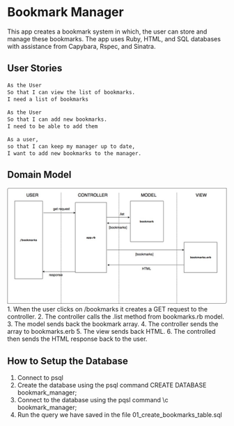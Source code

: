 # Bookmark Manager

This app creates a bookmark system in which, the user can store and manage these bookmarks. The app uses Ruby, HTML, and SQL databases with assistance from Capybara, Rspec, and Sinatra.

## User Stories
```
As the User
So that I can view the list of bookmarks.
I need a list of bookmarks
```
```
As the User
So that I can add new bookmarks.
I need to be able to add them
```
```
As a user,
so that I can keep my manager up to date,
I want to add new bookmarks to the manager.
```
## Domain Model

<img alt="Diagram of Domain Model" src="https://raw.githubusercontent.com/Nandini0206/bookmark-manager/master/Bookmark%20list%20-%20model.jpg">
1. When the user clicks on /bookmarks it creates a GET request to the controller.
2. The controller calls the .list method from bookmarks.rb model.
3. The model sends back the bookmark array.
4. The controller sends the array to bookmarks.erb
5. The view sends back HTML.
6. The controlled then sends the HTML response back to the user.


## How to Setup the Database

1. Connect to psql
2. Create the database using the psql command CREATE DATABASE bookmark_manager;
3. Connect to the database using the pqsl command \c bookmark_manager;
4. Run the query we have saved in the file 01_create_bookmarks_table.sql
